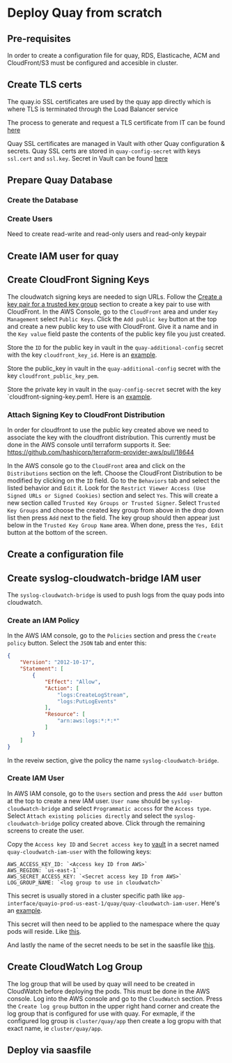 # Deploy Quay from scratch

## Pre-requisites

In order to create a configuration file for quay, RDS, Elasticache, ACM and CloudFront/S3 must be configured and accesible in cluster.

## Create TLS certs

The quay.io SSL certificates are used by the quay app directly which is where TLS is terminated through the Load Balancer service

The process to generate and request a TLS certificate from IT can be found [here](docs/app-sre/sop/digicert-tls-certificates.md)

Quay SSL certificates are managed in Vault with other Quay configuration & secrets. Quay SSL certs are stored in `quay-config-secret` with keys `ssl.cert` and `ssl.key`. Secret in Vault can be found [here](quayio.md#updating-secret-in-vault)

## Prepare Quay Database

### Create the Database

### Create Users

Need to create read-write and read-only users and read-only keypair

## Create IAM user for quay

## Create CloudFront Signing Keys

The cloudwatch signing keys are needed to sign URLs. Follow the [Create a key pair for a trusted key group](https://docs.aws.amazon.com/AmazonCloudFront/latest/DeveloperGuide/private-content-trusted-signers.html) section to create a key pair to use with CloudFront.  In the AWS Console, go to the `CloudFront` area and under `Key Management` select `Public Keys`.  Click the `Add public key` button at the top and create a new public key to use with CloudFront.  Give it a name and in the `Key value` field paste the contents of the public key file you just created.

Store the `ID` for the public key in vault in the `quay-additional-config` secret with the key `cloudfront_key_id`.  Here is an [example](https://vault.devshift.net/ui/vault/secrets/app-interface/show/quayio-prod-us-east-1/quay/quay-additional-config).

Store the public_key in vault in the `quay-additional-config` secret with the key `cloudfront_public_key_pem`.

Store the private key in vault in the `quay-config-secret` secret with the key `cloudfront-signing-key.pem1.  Here is an [example](https://vault.devshift.net/ui/vault/secrets/app-interface/show/quayio-prod-us-east-1/quay/quay-config-secret).

### Attach Signing Key to CloudFront Distribution

In order for cloudfront to use the public key created above we need to associate the key with the cloudfront distribution.  This currently must be done in the AWS console until terraform supports it.  See: https://github.com/hashicorp/terraform-provider-aws/pull/18644

In the AWS console go to the `CloudFront` area and click on the `Distributions` section on the left.  Choose the CloudFront Distribution to be modified by clicking on the `ID` field.  Go to the `Behaviors` tab and select the listed behavior and `Edit` it.  Look for the `Restrict Viewer Access (Use Signed URLs or Signed Cookies)` section and select `Yes`.  This will create a new section called `Trusted Key Groups or Trusted Signer`.  Select `Trusted Key Groups` and choose the created key group from above in the drop down list then press `Add` next to the field.  The key group should then appear just below in the `Trusted Key Group Name` area.  When done, press the `Yes, Edit` button at the bottom of the screen.

## Create a configuration file

## Create syslog-cloudwatch-bridge IAM user

The `syslog-cloudwatch-bridge` is used to push logs from the quay pods into cloudwatch.

### Create an IAM Policy

In the AWS IAM console, go to the `Policies` section and press the `Create policy` button.  Select the `JSON` tab and enter this:

```json
{
    "Version": "2012-10-17",
    "Statement": [
        {
            "Effect": "Allow",
            "Action": [
                "logs:CreateLogStream",
                "logs:PutLogEvents"
            ],
            "Resource": [
                "arn:aws:logs:*:*:*"
            ]
        }
    ]
}
```

In the reveiw section, give the policy the name `syslog-cloudwatch-bridge`.

### Create IAM User

In AWS IAM console, go to the `Users` section and press the `Add user` button at the top to create a new IAM user.  `User name` should be `syslog-cloudwatch-bridge` and select `Programmatic access` for the `Access type`.  Select `Attach existing policies directly` and select the `syslog-cloudwatch-bridge` policy created above.  Click through the remaining screens to create the user.

Copy the `Access key ID` and `Secret access key` to [vault](https://vault.devshift.net) in a secret named `quay-cloudwatch-iam-user` with the following keys:

  ```shell
  AWS_ACCESS_KEY_ID: `<Access key ID from AWS>`
  AWS_REGION: `us-east-1`
  AWS_SECRET_ACCESS_KEY: `<Secret access key ID from AWS>` 
  LOG_GROUP_NAME: `<log group to use in cloudwatch>`
  ```

This secret is usually stored in a cluster specific path like `app-interface/quayio-prod-us-east-1/quay/quay-cloudwatch-iam-user`.  Here's an [example](https://vault.devshift.net/ui/vault/secrets/app-interface/show/quayio-prod-us-east-1/quay/quay-cloudwatch-iam-user).

This secret will then need to be applied to the namespace where the quay pods will reside.  Like [this](https://gitlab.cee.redhat.com/service/app-interface/-/blob/master/data/services/quayio/namespaces/quayp05ue1.yml#L63).

And lastly the name of the secret needs to be set in the saasfile like [this](https://gitlab.cee.redhat.com/service/app-interface/-/blob/master/data/services/quayio/saas/quayio.yaml#L64).

## Create CloudWatch Log Group

The log group that will be used by quay will need to be created in CloudWatch before deploying the pods.  This must be done in the AWS console.  Log into the AWS console and go to the `CloudWatch` section.  Press the `Create log group` button in the upper right hand corner and create the log group that is configured for use with quay.  For exmaple, if the configured log group is `cluster/quay/app` then create a log gropu with that exact name, ie `cluster/quay/app`.

## Deploy via saasfile
